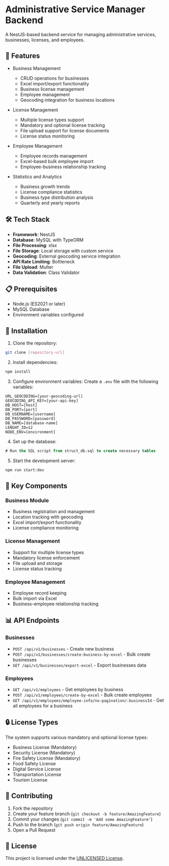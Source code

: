 # Administrative Service Manager Backend

A NestJS-based backend service for managing administrative services, businesses, licenses, and employees.

## 🚀 Features

- Business Management
  - CRUD operations for businesses
  - Excel import/export functionality
  - Business license management
  - Employee management
  - Geocoding integration for business locations

- License Management
  - Multiple license types support
  - Mandatory and optional license tracking
  - File upload support for license documents
  - License status monitoring

- Employee Management
  - Employee records management
  - Excel-based bulk employee import
  - Employee-business relationship tracking

- Statistics and Analytics
  - Business growth trends
  - License compliance statistics
  - Business type distribution analysis
  - Quarterly and yearly reports

## 🛠️ Tech Stack

- **Framework**: NestJS
- **Database**: MySQL with TypeORM
- **File Processing**: xlsx
- **File Storage**: Local storage with custom service
- **Geocoding**: External geocoding service integration
- **API Rate Limiting**: Bottleneck
- **File Upload**: Multer
- **Data Validation**: Class Validator

## 📋 Prerequisites

- Node.js (ES2021 or later)
- MySQL Database
- Environment variables configured

## 🔧 Installation

1. Clone the repository:

```bash
git clone [repository-url]

```

2. Install dependencies:

```bash
npm install
```

3. Configure environment variables:
Create a `.env` file with the following variables:

```env
URL_GEOCODING=[your-geocoding-url]
GEOCODING_API_KEY=[your-api-key]
DB_HOST=[host]
DB_PORT=[port]
DB_USERNAME=[username]
DB_PASSWORD=[password]
DB_NAME=[database-name]
LENGHT_ID=12
NODE_ENV=[environment]
```

4. Set up the database:

```sql
# Run the SQL script from struct_db.sql to create necessary tables
```

5. Start the development server:

```bash
npm run start:dev
```

## 🔑 Key Components

### Business Module
- Business registration and management
- Location tracking with geocoding
- Excel import/export functionality
- License compliance monitoring

### License Management
- Support for multiple license types
- Mandatory license enforcement
- File upload and storage
- License status tracking

### Employee Management
- Employee record keeping
- Bulk import via Excel
- Business-employee relationship tracking

## 📊 API Endpoints

### Businesses
- `POST /api/v1/businesses` - Create new business
- `POST /api/v1/businesses/create-business-by-excel` - Bulk create businesses
- `GET /api/v1/businesses/export-excel` - Export businesses data

### Employees
- `GET /api/v1/employees` - Get employees by business
- `POST /api/v1/employees/create-by-excel` - Bulk create employees
- `GET /api/v1/employees/employee-info/no-pagination/:businessId` - Get all employees for a business

## 🔒 License Types

The system supports various mandatory and optional license types:
- Business License (Mandatory)
- Security License (Mandatory)
- Fire Safety License (Mandatory)
- Food Safety License
- Digital Service License
- Transportation License
- Tourism License

## 🤝 Contributing

1. Fork the repository
2. Create your feature branch (`git checkout -b feature/AmazingFeature`)
3. Commit your changes (`git commit -m 'Add some AmazingFeature'`)
4. Push to the branch (`git push origin feature/AmazingFeature`)
5. Open a Pull Request

## 📝 License

This project is licensed under the [UNLICENSED License](LICENSE).
